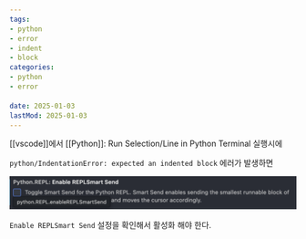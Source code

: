 ```yaml
---
tags:
- python
- error
- indent
- block
categories:
- python
- error

date: 2025-01-03
lastMod: 2025-01-03
---
```



[[vscode]]에서 [[Python]]: Run Selection/Line in Python Terminal 실행시에

`python/IndentationError: expected an indented block` 에러가 발생하면



![](/assets/cqjmrx2.png)



`Enable REPLSmart Send` 설정을 확인해서 활성화 해야 한다.












